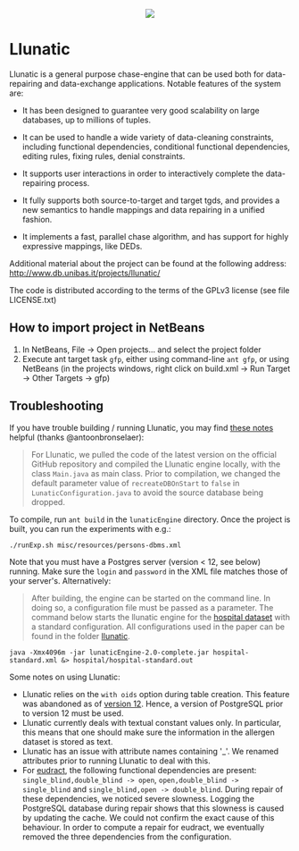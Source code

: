 <p align="center">
  <img src="http://www.db.unibas.it/projects/llunatic/images/background_center.png"/>
</p>

Llunatic
========
Llunatic is a general purpose chase-engine that can be used both for data-repairing and data-exchange applications. Notable features of the system are:

- It has been designed to guarantee very good scalability on large databases, up to millions of tuples.

- It can be used to handle a wide variety of data-cleaning constraints, including functional dependencies, conditional functional dependencies, editing rules, fixing rules, denial constraints.

- It supports user interactions in order to interactively complete the data-repairing process.

- It fully supports both source-to-target and target tgds, and provides a new semantics to handle mappings and data repairing in a unified fashion.

- It implements a fast, parallel chase algorithm, and has support for highly expressive mappings, like DEDs.

Additional material about the project can be found at the following address: http://www.db.unibas.it/projects/llunatic/

The code is distributed according to the terms of the GPLv3 license (see file LICENSE.txt)

## How to import project in NetBeans
1. In NetBeans, File -> Open projects... and select the project folder
2. Execute ant target task `gfp`, either using command-line `ant gfp`, or using NetBeans (in the projects windows, right click on build.xml -> Run Target -> Other Targets -> gfp)

## Troubleshooting
If you have trouble building / running Llunatic, you may find [these notes](https://gitlab.com/antoonbronselaer/swipe-reproducibility/-/tree/master/tools#llunatic) helpful (thanks @antoonbronselaer): 

> For Llunatic, we pulled the code of the latest version on the official GitHub repository and compiled the Llunatic engine locally,
> with the class `Main.java` as main class.
> Prior to compilation, we changed the default parameter value of `recreateDBOnStart` to `false` in `LunaticConfiguration.java`
> to avoid the source database being dropped.

To compile, run `ant build` in the `lunaticEngine` directory. Once the project is built, you can run the experiments with e.g.: 

    ./runExp.sh misc/resources/persons-dbms.xml

Note that you must have a Postgres server (version < 12, see below) running. Make sure the `login` and `password` in the XML file 
matches those of your server's. Alternatively: 

> After building, the engine can be started on the command line.
> In doing so, a configuration file must be passed as a parameter.
> The command below starts the llunatic engine for the [hospital dataset](https://gitlab.com/antoonbronselaer/swipe-reproducibility/-/blob/master/tools/llunatic/hospital-standard.xml) with a standard configuration.
> All configurations used in the paper can be found in the folder [llunatic](https://gitlab.com/antoonbronselaer/swipe-reproducibility/-/tree/master/tools/llunatic).

    java -Xmx4096m -jar lunaticEngine-2.0-complete.jar hospital-standard.xml &> hospital/hospital-standard.out


Some notes on using Llunatic:

* Llunatic relies on the `with oids` option during table creation.
This feature was abandoned as of [version 12](https://www.postgresql.org/docs/12/release-12.html).
Hence, a version of PostgreSQL prior to version 12 must be used.
* Llunatic currently deals with textual constant values only.
In particular, this means that one should make sure the information in the allergen dataset is stored as text.
* Llunatic has an issue with attribute names containing '_'. We renamed attributes prior to running Llunatic to deal with this.
* For [eudract](https://gitlab.com/antoonbronselaer/swipe-reproducibility/-/tree/master/tools/llunatic), the following functional dependencies are present: `single_blind,double_blind -> open`, `open,double_blind -> single_blind` and `single_blind,open -> double_blind`.
During repair of these dependencies, we noticed severe slowness.
Logging the PostgreSQL database during repair shows that this slowness is caused by updating the cache.
We could not confirm the exact cause of this behaviour.
In order to compute a repair for eudract, we eventually removed the three dependencies from the configuration.
